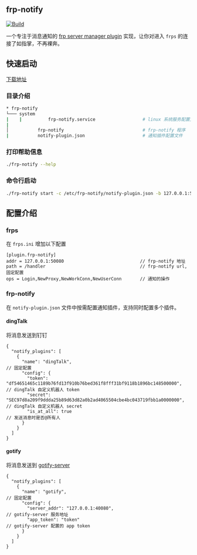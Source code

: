 ## frp-notify

[![Build](https://github.com/arugal/frp-notify/workflows/Build/badge.svg?branch=master)](https://github.com/arugal/frp-notify/actions?query=branch%3Amaster+event%3Apush+workflow%3ABuild)

一个专注于消息通知的 [frp server manager plugin](https://github.com/fatedier/frp/blob/master/doc/server_plugin_zh.md) 实现，让你对进入 `frps` 的连接了如指掌，不再裸奔。

## 快速启动

[下载地址](https://github.com/arugal/frp-notify/releases)

### 目录介绍

```bash
* frp-notify
└─── system
|    |          frp-notify.service                  # linux 系统服务配置文件
|
│           frp-notify                              # frp-notify 程序
|           notify-plugin.json                      # 通知插件配置文件
```

### 打印帮助信息

```bash
./frp-notify --help
```

### 命令行启动

```bash
./frp-notify start -c /etc/frp-notify/notify-plugin.json -b 127.0.0.1:50080
```

## 配置介绍

### frps

在 `frps.ini` 增加以下配置

```
[plugin.frp-notify]
addr = 127.0.0.1:50080                             // frp-notify 地址
path = /handler                                    // frp-notify url, 固定配置
ops = Login,NewProxy,NewWorkConn,NewUserConn       // 通知的操作
```

### frp-notify

在 `notify-plugin.json` 文件中按需配置通知插件，支持同时配置多个插件。

#### dingTalk

将消息发送到钉钉

```
{
  "notify_plugins": [
    {
      "name": "dingTalk",                                                                                     // 固定配置
      "config": {
        "token": "df54651465c1189b76fd13f910b76bed361f8fff31bf9118b1896bc148500000",                          // dingTalk 自定义机器人 token
        "secret": "SEC97d8a209f9ddda25b89d63d82a0b2ad4065504cbe4bc043719fbb1a0000000",                        // dingTalk 自定义机器人 secret
        "is_at_all": true                                                                                     // 发送消息时是否@所有人
      }
    }
  ]
}
```

#### gotify

将消息发送到 [gotify-server](https://github.com/gotify/server)

```
{
  "notify_plugins": [
    {
      "name": "gotify",                                                                                        // 固定配置
      "config": {
        "server_addr": "127.0.0.1:40080",                                                                      // gotify-server 服务地址
        "app_token": "token"                                                                                   // gotify-server 配置的 app token
      }
    }
  ]
}
```